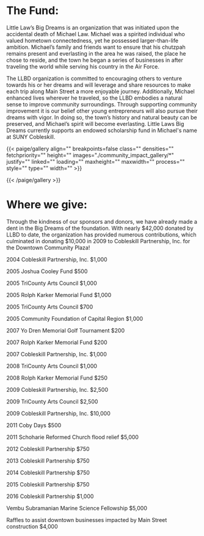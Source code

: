 # The Fund:

Little Law’s Big Dreams is an organization that was initiated upon the accidental death of Michael Law. Michael was a spirited individual who valued hometown connectedness, yet he possessed larger-than-life ambition. 
Michael’s family and friends want to ensure that his chutzpah remains present and everlasting in the area he was raised, the place he chose to reside, and the town he began a series of businesses in after traveling the world while serving his country in the Air Force.

The LLBD organization is committed to encouraging others to venture towards his or her dreams and will leverage and share resources to make each trip along Main Street a more enjoyable journey. 
Additionally, Michael enhanced lives wherever he traveled, so the LLBD embodies a natural sense to improve community surroundings. 
Through supporting community improvement it is our belief other young entrepreneurs will also pursue their dreams with vigor. 
In doing so, the town’s history and natural beauty can be preserved, and Michael’s spirit will become everlasting. 
Little Laws Big Dreams currently supports an endowed scholarship fund in Michael's name at SUNY Cobleskill.

{{< paige/gallery
    align=""
    breakpoints=false
    class=""
    densities=""
    fetchpriority=""
    height=""
    images="./community_impact_gallery/*"
    justify=""
    linked=""
    loading=""
    maxheight=""
    maxwidth=""
    process=""
    style=""
    type=""
    width="" >}}

{{< /paige/gallery >}}



# Where we give:

Through the kindness of our sponsors and donors, we have already made a dent in the Big Dreams of the foundation. With nearly $42,000 donated by LLBD to date, the organization has provided numerous contributions, which culminated in donating $10,000 in 2009 to Cobleskill Partnership, Inc. for the Downtown Community Plaza!

2004 Cobleskill Partnership, Inc. $1,000

2005 Joshua Cooley Fund $500

2005 TriCounty Arts Council $1,000

2005 Rolph Karker Memorial Fund $1,000

2005 TriCounty Arts Council $700

2005 Community Foundation of Capital Region $1,000

2007 Yo Dren Memorial Golf Tournament $200

2007 Rolph Karker Memorial Fund $200

2007 Cobleskill Partnership, Inc. $1,000

2008 TriCounty Arts Council $1,000

2008 Rolph Karker Memorial Fund $250

2009 Cobleskill Partnership, Inc. $2,500

2009 TriCounty Arts Council $2,500

2009 Cobleskill Partnership, Inc. $10,000

2011 Coby Days $500

2011 Schoharie Reformed Church flood relief $5,000

2012 Cobleskill Partnership $750

2013 Cobleskill Partnership $750

2014 Cobleskill Partnership $750

2015 Cobleskill Partnership $750

2016 Cobleskill Partnership $1,000

Vembu Subramanian Marine Science Fellowship $5,000

Raffles to assist downtown businesses impacted by Main Street construction $4,000

